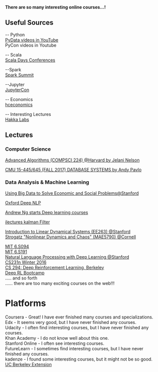 **There are so many interesting online courses...!**

## Useful Sources

-- Python  
[PyData videos in YouTube](https://www.youtube.com/user/PyDataTV)  
PyCon videos in Youtube  

-- Scala  
[Scala Days Conferences](https://www.youtube.com/channel/UCOHg8YCiyMVRRxb3mJT_0Mg)  


--Spark  
[Spark Summit](https://www.youtube.com/user/TheApacheSpark)  

--Jupyter  
[JupyterCon](https://www.youtube.com/playlist?list=PL055Epbe6d5aP6Ru42r7hk68GTSaclYgi&utm_content=buffer51c71&utm_medium=social&utm_source=twitter.com&utm_campaign=buffer)

-- Economics  
[hceconomics](https://www.youtube.com/user/hceconomics)  

-- Interesting Lectures  
[Hakka Labs](https://www.youtube.com/channel/UCAezwIIm1SfsqdmbQI-65pA)

## Lectures

### Computer Science

[Advanced Algorithms (COMPSCI 224) @Harvard by Jelani Nelson](https://www.youtube.com/watch?v=0JUN9aDxVmI)  

[CMU 15-445/645 (FALL 2017) DATABASE SYSTEMS by Andy Pavlo](http://15445.courses.cs.cmu.edu/fall2017/)


### Data Analysis & Machine Learning

[Using Big Data to Solve Economic and Social Problems@Stanford](http://www.equality-of-opportunity.org/bigdatacourse/)  

[Oxford Deep NLP](https://github.com/oxford-cs-deepnlp-2017/lectures/blob/master/README.md?utm_content=buffer4f0aa&utm_medium=social&utm_source=twitter.com&utm_campaign=buffer)

[Andrew Ng starts Deep learning courses](https://www.coursera.org/specializations/deep-learning)  

[ilectures kalman Filter](http://www.ilectureonline.com/lectures/subject/SPECIAL%20TOPICS/26/190)  

[Introduction to Linear Dynamical Systems (EE263) @Stanford](https://www.youtube.com/watch?v=bf1264iFr-w&list=PL06960BA52D0DB32B)  
[Strogatz "Nonlinear Dynamics and Chaos" (MAE5790) @Cornell](https://www.youtube.com/watch?v=ycJEoqmQvwg&list=PLbN57C5Zdl6j_qJA-pARJnKsmROzPnO9V)  

[MIT 6.S094](https://www.youtube.com/watch?v=1L0TKZQcUtA)  
[MIT 6.S191](https://www.youtube.com/watch?v=IgSuFYamZas)  
[Natural Language Processing with Deep Learning @Stanford](https://www.youtube.com/watch?v=OQQ-W_63UgQ&list=PL3FW7Lu3i5Jsnh1rnUwq_TcylNr7EkRe6)  
[CS231n Winter 2016](https://www.youtube.com/watch?v=g-PvXUjD6qg&list=PLlJy-eBtNFt6EuMxFYRiNRS07MCWN5UIA)  
[CS 294: Deep Reinforcement Learning, Berkeley](http://rll.berkeley.edu/deeprlcourse/)  
[Deep RL Bootcamp](https://sites.google.com/view/deep-rl-bootcamp/lectures)  
..... and so forth  
...... there are too many exciting courses on the web!!!  


# Platforms
Coursera - Great! I have ever finished many courses and specializations.  
Edx      - It seems very good, but I have never finished any courses.  
Udacity  - I often find interesting courses, but I have never finished any courses.  
Khan Academy - I do not know well about this one.  
Stanford Online - I often see interesting courses.  
FutureLearn  - I sometimes find interesting courses, but I have never finished any courses.  
kadenze - I found some interesting courses, but it might not be so good.  
[UC Berkeley Extension](http://extension.berkeley.edu/static/online/)  

